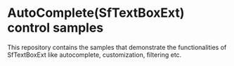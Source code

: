 # AutoComplete(SfTextBoxExt) control samples

This repository contains the samples that demonstrate the functionalities of SfTextBoxExt like autocomplete, customization, filtering etc.
